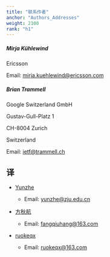 ```yaml
---
title: "联系作者"
anchor: "Authors_Addresses"
weight: 2100
rank: "h1"
---
```


##### Mirja Kühlewind

Ericsson

Email: [mirja.kuehlewind@ericsson.com](mailto:mirja.kuehlewind@ericsson.com)

##### Brian Trammell

Google Switzerland GmbH

Gustav-Gull-Platz 1

CH-8004 Zurich

Switzerland

Email: [ietf@trammell.ch](mailto:ietf@trammell.ch)

## 译

- [Yunzhe](https://github.com/YunzheZJU)
    - Email: yunzhe@zju.edu.cn

- [方秋航](https://github.com/fangqiuhang)
    - Email: fangqiuhang@163.com

- [ruokeqx](https://github.com/ruokeqx)
  - Email: ruokeqx@163.com
